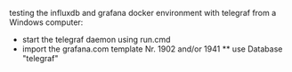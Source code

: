 testing the influxdb and grafana docker environment with telegraf from a Windows computer:

* start the telegraf daemon using run.cmd
* import the grafana.com template Nr. 1902 and/or 1941
** use Database "telegraf"